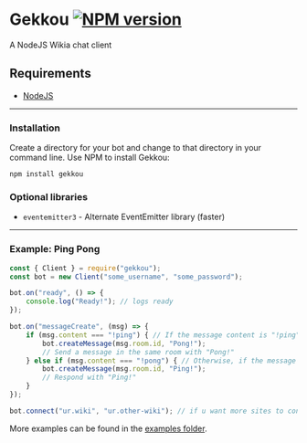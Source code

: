 Gekkou [![NPM version]](https://npmjs.com/package/gekkou)
====
A NodeJS Wikia chat client

## Requirements

- [NodeJS](https://nodejs.org/en/download/ "Latest version recommended.")

---

### Installation

Create a directory for your bot and change to that directory in your command line. Use NPM to install Gekkou:

`npm install gekkou`

### Optional libraries

- `eventemitter3` - Alternate EventEmitter library (faster)

---

### Example: Ping Pong

```js
const { Client } = require("gekkou");
const bot = new Client("some_username", "some_password");

bot.on("ready", () => {
    console.log("Ready!"); // logs ready
});

bot.on("messageCreate", (msg) => {
    if (msg.content === "!ping") { // If the message content is "!ping"
        bot.createMessage(msg.room.id, "Pong!");
        // Send a message in the same room with "Pong!"
    } else if (msg.content === "!pong") { // Otherwise, if the message is "!pong"
        bot.createMessage(msg.room.id, "Ping!");
        // Respond with "Ping!"
    }
});

bot.connect("ur.wiki", "ur.other-wiki"); // if u want more sites to connect, pass them as parameters
```

More examples can be found in the [examples folder](/examples).

[NPM version]: https://img.shields.io/npm/v/gekkou.svg?style=flat-square